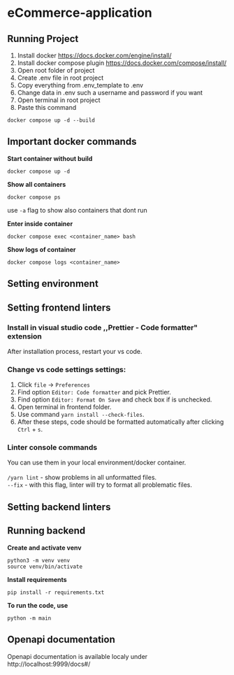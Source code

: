 # eCommerce-application

## Running Project

1. Install docker https://docs.docker.com/engine/install/
2. Install docker compose plugin https://docs.docker.com/compose/install/
3. Open root folder of project
4. Create .env file in root project
5. Copy everything from .env_template to .env
6. Change data in .env such a username and password if you want
7. Open terminal in root project 
8. Paste this command

```
docker compose up -d --build
```

## Important docker commands

**Start container without build**

```
docker compose up -d
```

**Show all containers**

```
docker compose ps
```

use `-a` flag to show also containers that dont run

**Enter inside container**

```
docker compose exec <container_name> bash
```

**Show logs of container**

```
docker compose logs <container_name>
```

## Setting environment

## Setting frontend linters

### Install in visual studio code ,,Prettier - Code formatter" extension

After installation process, restart your vs code.

### Change vs code settings settings:

1. Click `file` -> `Preferences`
2. Find option `Editor: Code formatter` and pick Prettier.
3. Find option `Editor: Format On Save` and check box if is unchecked.
4. Open terminal in frontend folder.
5. Use command `yarn install --check-files`.
6. After these steps, code should be formatted automatically after clicking `Ctrl` + `s`.

### Linter console commands

You can use them in your local environment/docker container.
<br>
<br>
`/yarn lint` - show problems in all unformatted files.
<br>
`--fix` - with this flag, linter will try to format all problematic files.

## Setting backend linters

## Running backend

**Create and activate venv**

```
python3 -m venv venv
source venv/bin/activate
```

**Install requirements**

```
pip install -r requirements.txt
```

**To run the code, use**

```
python -m main
```

## Openapi documentation

Openapi documentation is available localy under
http://localhost:9999/docs#/
